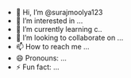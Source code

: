 - 👋 Hi, I’m @surajmoolya123
- 👀 I’m interested in ...
- 🌱 I’m currently learning c..
- 💞️ I’m looking to collaborate on ...
- 📫 How to reach me ...
- 😄 Pronouns: ...
- ⚡ Fun fact: ...

<!---
surajmoolya123/surajmoolya123 is a ✨ special ✨ repository because its `README.md` (this file) appears on your GitHub profile.
You can click the Preview link to take a look at your changes.
--->
